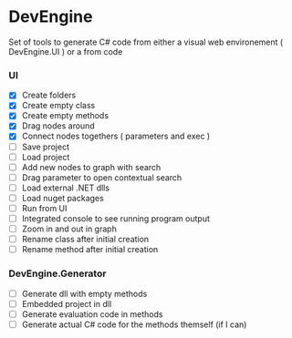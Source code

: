 # DevEngine
Set of tools to generate C# code from either a visual web environement ( DevEngine.UI ) or a from code

### UI
- [x] Create folders
- [x] Create empty class
- [x] Create empty methods
- [x] Drag nodes around
- [x] Connect nodes togethers ( parameters and exec )
- [ ] Save project
- [ ] Load project
- [ ] Add new nodes to graph with search
- [ ] Drag parameter to open contextual search
- [ ] Load external .NET dlls
- [ ] Load nuget packages
- [ ] Run from UI
- [ ] Integrated console to see running program output
- [ ] Zoom in and out in graph
- [ ] Rename class after initial creation
- [ ] Rename method after initial creation

### DevEngine.Generator
- [ ] Generate dll with empty methods
- [ ] Embedded project in dll
- [ ] Generate evaluation code in methods
- [ ] Generate actual C# code for the methods themself (if I can)
